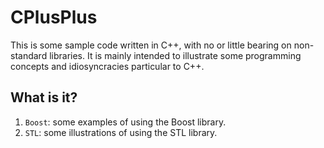 # CPlusPlus
This is some sample code written in C++, with no or little bearing on
non-standard libraries.  It is mainly intended to illustrate some
programming concepts and idiosyncracies particular to C++.

## What is it?
1. `Boost`: some examples of using the Boost library.
1. `STL`: some illustrations of using the STL library.
